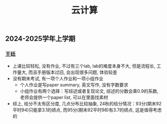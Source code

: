 ﻿---
title: 云计算
dir:
  link: true
---

## 2024-2025学年上学期

### 王廷

- 上课比较轻松, 没有作业, 不过有三个lab, lab的难度本身不大, 但是流程长, 工作量大, 而且手册版本过旧, 会出现很多问题, 体验较差
- 没有期末考试, 有一项个人作业和一项小组作业
  - 个人作业是写paper summary, 英文写作, 没有字数要求
  - 小组作业有两个选择：写综述或者复现论文, 综述的分数会乘0.9的系数, 老师会提供一个paper list, 可以在里面找素材
- 综上, 给分不太有区分度, 几点分布比较抽象, 24秋的给分情况：93分(期末92平时94)只能拿3.1的绩点, 而95分(期末92平时98)有3.7的绩点, 这是值得考虑的
